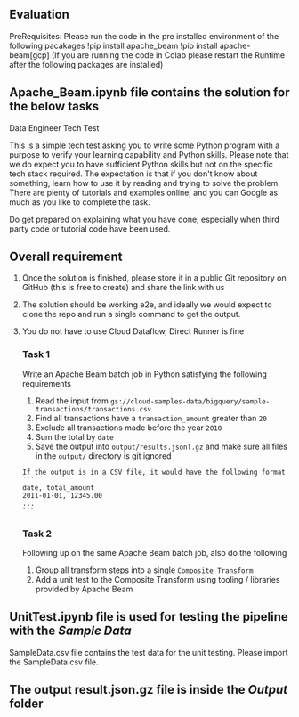 ## Evaluation

PreRequisites:
Please run the code in the pre installed environment of the following pacakages
!pip install apache_beam
!pip install apache-beam[gcp]
(If you are running the code in Colab please restart the Runtime after the following packages are installed)

## Apache_Beam.ipynb file  contains the solution for the below tasks

 Data Engineer Tech Test

This is a simple tech test asking you to write some Python program with a purpose to verify your learning capability and Python skills. 
Please note that we do expect you to have sufficient Python skills but not on the specific tech stack required. The expectation
is that if you don't know about something, learn how to use it by reading and trying to solve the problem. There are 
plenty of tutorials and examples online, and you can Google as much as you like to complete the task. 

Do get prepared on explaining what you have done, especially when third party code or tutorial code have been used.

## Overall requirement
1. Once the solution is finished, please store it in a public Git repository on GitHub (this is free to create) and share the link with us
1. The solution should be working e2e, and ideally we would expect to clone the repo and run a single command to get the output. 
1. You do not have to use Cloud Dataflow, Direct Runner is fine

     ### Task 1
     Write an Apache Beam batch job in Python satisfying the following requirements 
     1. Read the input from `gs://cloud-samples-data/bigquery/sample-transactions/transactions.csv`
     2. Find all transactions have a `transaction_amount` greater than `20`
     3. Exclude all transactions made before the year `2010`
     4. Sum the total by `date`
     5. Save the output into `output/results.jsonl.gz` and make sure all files in the `output/` directory is git ignored

       If the output is in a CSV file, it would have the following format
       ```
       date, total_amount
       2011-01-01, 12345.00
       ...
       ```

    ### Task 2
    Following up on the same Apache Beam batch job, also do the following 
    1. Group all transform steps into a single `Composite Transform`
    2. Add a unit test to the Composite Transform using tooling / libraries provided by Apache Beam
 
 
## UnitTest.ipynb file is used for testing the pipeline with the *Sample Data*
   SampleData.csv file contains the test data for the unit testing. Please import the SampleData.csv file.
   
## The output result.json.gz file is inside the *Output* folder 
